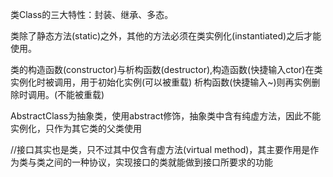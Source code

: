 类Class的三大特性：封装、继承、多态。

类除了静态方法(static)之外，其他的方法必须在类实例化(instantiated)之后才能使用。

类的构造函数(constructor)与析构函数(destructor),构造函数(快捷输入ctor)在类实例化时被调用，用于初始化实例(可以被重载)
析构函数(快捷输入~)则再实例删除时调用。(不能被重载)

AbstractClass为抽象类，使用abstract修饰，抽象类中含有纯虚方法，因此不能实例化，只作为其它类的父类使用

//接口其实也是类，只不过其中仅含有虚方法(virtual method)，其主要作用是作为类与类之间的一种协议，实现接口的类就能做到接口所要求的功能